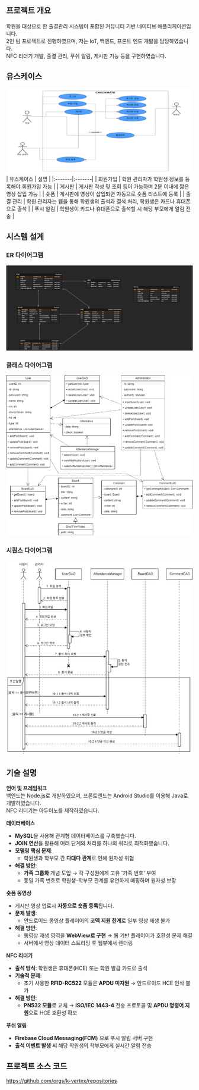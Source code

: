 ## 프로젝트 개요
학원을 대상으로 한 출결관리 시스템이 포함된 커뮤니티 기반 네이티브 애플리케이션입니다. <br>
2인 팀 프로젝트로 진행하였으며, 저는 IoT, 백엔드, 프론트 엔드 개발을 담당하였습니다. <br>
NFC 리더기 개발, 출결 관리, 푸쉬 알림, 게시판 기능 등을 구현하였습니다.

## 유스케이스
![USE](img/checkmate%20유스케이스.png)
| 유스케이스 | 설명 |
|:-------|:-------|
| 회원가입 | 학원 관리자가 학원생 정보를 등록해야 회원가입 가능 |
| 게시판 | 게시판 작성 밎 조회 등이 가능하며 2분 이내에 짧은 영상 삽입 가능 |
| 숏폼 | 게시판에 영상이 삽입되면 자동으로 숏폼 리스트에 등록 |
| 출결 관리 | 학원 관리자는 웹을 통해 학원생의 출석과 결석 처리, 학원생은 카드나 휴대폰으로 출석 |
| 푸시 알림 | 학원생이 카드나 휴대폰으로 출석할 시 해당 부모에게 알림 전송 |

## 시스템 설계
### ER 다이어그램
![ER](img/checkmate%20ER%20다이어그램.png)
### 클래스 다이어그램
![CLASS](img/checkmate%20클래스%20다이어그램.png)
### 시퀀스 다이어그램
![SEQUENCE](img/checkmate%20시퀀스%20다이어그램.png)

## 기술 설명
**언어 및 프레임워크** <br>
백엔드는 Node.js로 개발하였으며, 프론트엔드는 Android Studio를 이용해 Java로 개발하였습니다. <br>
NFC 리더기는 아두이노를 제작하였습니다. 

**데이터베이스**
- **MySQL**을 사용해 관계형 데이터베이스를 구축했습니다.
- **JOIN 연산**을 활용해 여러 단계의 처리를 하나의 쿼리로 최적화했습니다.
- **모델링 핵심 문제**:
  - 학원생과 학부모 간 **다대다 관계**로 인해 원자성 위협
- **해결 방안**:
  - **가족 그룹화** 개념 도입 → 각 구성원에게 고유 '가족 번호' 부여
  - 동일 가족 번호로 학원생-학부모 관계를 유연하게 매핑하며 원자성 보장 <br>

**숏폼 동영상**
- 게시판 영상 업로시 **자동으로 숏폼 등록**됩니다.
- **문제 발생**:
  - 안드로이드 동영상 플레이어의 **코덱 지원 한계**로 일부 영상 재생 불가
- **해결 방안**:
  - 동영상 재생 영역을 **WebView로 구현** → 웹 기반 플레이어가 호환성 문제 해결
  - 서버에서 영상 데이터 스트리밍 후 웹뷰에서 렌더링

**NFC 리더기**
- **출석 방식**: 학원생은 휴대폰(HCE) 또는 학원 발급 카드로 출석
- **기술적 문제**:
  - 초기 사용한 **RFID-RC522** 모듈은 **APDU 미지원** → 안드로이드 HCE 인식 불가
- **해결 방안**:
  - **PN532 모듈**로 교체 → **ISO/IEC 1443-4** 전송 프로토콜 및 **APDU 명령어 지원**으로 HCE 호환성 확보

**푸쉬 알림**
- **Firebase Cloud Messaging(FCM)** 으로 푸시 알림 서버 구현
- **출석 이벤트 발생 시** 해당 학원생의 학부모에게 실시간 알림 전송

## 프로젝트 소스 코드
https://github.com/orgs/k-vertex/repositories
